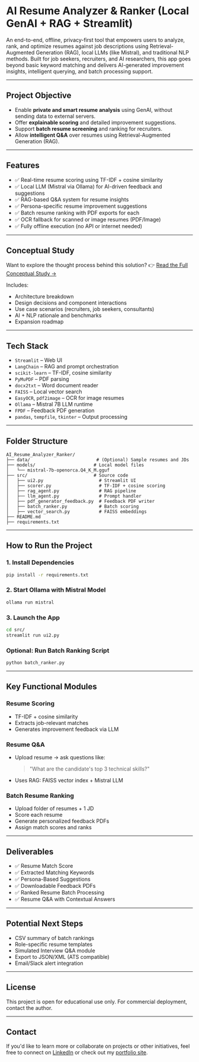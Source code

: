 # AI Resume Analyzer & Ranker (Local GenAI + RAG + Streamlit)


An end-to-end, offline, privacy-first tool that empowers users to analyze, rank, and optimize resumes against job descriptions using Retrieval-Augmented Generation (RAG), local LLMs (like Mistral), and traditional NLP methods. Built for job seekers, recruiters, and AI researchers, this app goes beyond basic keyword matching and delivers AI-generated improvement insights, intelligent querying, and batch processing support.

---

## Project Objective
- Enable **private and smart resume analysis** using GenAI, without sending data to external servers.
- Offer **explainable scoring** and detailed improvement suggestions.
- Support **batch resume screening** and ranking for recruiters.
- Allow **intelligent Q&A** over resumes using Retrieval-Augmented Generation (RAG).

---

## Features

- ✅ Real-time resume scoring using TF-IDF + cosine similarity
- ✅ Local LLM (Mistral via Ollama) for AI-driven feedback and suggestions
- ✅ RAG-based Q&A system for resume insights
- ✅ Persona-specific resume improvement suggestions
- ✅ Batch resume ranking with PDF exports for each
- ✅ OCR fallback for scanned or image resumes (PDF/Image)
- ✅ Fully offline execution (no API or internet needed)

---

## Conceptual Study
Want to explore the thought process behind this solution?
👉 [Read the Full Conceptual Study →](https://github.com/Pre123140/AI_RESUME_ANALYSER_AND_RANKER/blob/main/AI_RESUME_ANALYSER_%26_RANKER.pdf)

Includes:
- Architecture breakdown
- Design decisions and component interactions
- Use case scenarios (recruiters, job seekers, consultants)
- AI + NLP rationale and benchmarks
- Expansion roadmap

---

##  Tech Stack

- `Streamlit` – Web UI
- `LangChain` – RAG and prompt orchestration
- `scikit-learn` – TF-IDF, cosine similarity
- `PyMuPDF` – PDF parsing
- `docx2txt` – Word document reader
- `FAISS` – Local vector search
- `EasyOCR`, `pdf2image` – OCR for image resumes
- `Ollama` – Mistral 7B LLM runtime
- `FPDF` – Feedback PDF generation
- `pandas`, `tempfile`, `tkinter` – Output processing

---

## Folder Structure
```
AI_Resume_Analyzer_Ranker/
├── data/                         # (Optional) Sample resumes and JDs
├── models/                      # Local model files
│   └── mistral-7b-openorca.Q4_K_M.gguf
├── src/                         # Source code
│   ├── ui2.py                     # Streamlit UI
│   ├── scorer.py                  # TF-IDF + cosine scoring
│   ├── rag_agent.py               # RAG pipeline
│   ├── llm_agent.py               # Prompt handler
│   ├── pdf_generator_feedback.py  # Feedback PDF writer
│   ├── batch_ranker.py            # Batch scoring
│   ├── vector_search.py           # FAISS embeddings
├── README.md
├── requirements.txt
```

---

## How to Run the Project

### 1. Install Dependencies
```bash
pip install -r requirements.txt
```

### 2.  Start Ollama with Mistral Model
```bash
ollama run mistral
```

### 3.  Launch the App
```bash
cd src/
streamlit run ui2.py
```

### Optional: Run Batch Ranking Script
```bash
python batch_ranker.py
```

---

## Key Functional Modules

### Resume Scoring
- TF-IDF + cosine similarity
- Extracts job-relevant matches
- Generates improvement feedback via LLM

### Resume Q&A
- Upload resume → ask questions like:
  > "What are the candidate's top 3 technical skills?"
- Uses RAG: FAISS vector index + Mistral LLM

### Batch Resume Ranking
- Upload folder of resumes + 1 JD
- Score each resume
- Generate personalized feedback PDFs
- Assign match scores and ranks

---

## Deliverables
- ✅ Resume Match Score
- ✅ Extracted Matching Keywords
- ✅ Persona-Based Suggestions
- ✅ Downloadable Feedback PDFs
- ✅ Ranked Resume Batch Processing
- ✅ Resume Q&A with Contextual Answers

---

##  Potential Next Steps
- CSV summary of batch rankings
- Role-specific resume templates
- Simulated Interview Q&A module
- Export to JSON/XML (ATS compatible)
- Email/Slack alert integration

---
##  License

This project is open for educational use only. For commercial deployment, contact the author.

---

## Contact
If you'd like to learn more or collaborate on projects or other initiatives, feel free to connect on [LinkedIn](https://www.linkedin.com/in/prerna-burande-99678a1bb/) or check out my [portfolio site](https://youtheleader.com/).
